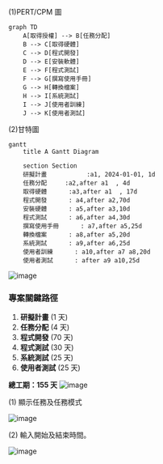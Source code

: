 (1)PERT/CPM 圖
```mermaid
graph TD
    A[取得授權] --> B[任務分配]
    B --> C[取得硬體]
    C --> D[程式開發]
    D --> E[安裝軟體]
    E --> F[程式測試]
    F --> G[撰寫使用手冊]
    G --> H[轉換檔案]
    H --> I[系統測試]
    I --> J[使用者訓練]
    J --> K[使用者測試]

```


(2)甘特圖
```mermaid
gantt
    title A Gantt Diagram

    section Section
    研擬計畫           :a1, 2024-01-01, 1d
    任務分配     :a2,after a1  , 4d
    取得硬體      :a3,after a1  , 17d
    程式開發      : a4,after a2,70d
    安裝硬體      : a5,after a3,10d
    程式測試      : a6,after a4,30d
    撰寫使用手冊      : a7,after a5,25d
    轉換檔案      : a8,after a5,20d
    系統測試      : a9,after a6,25d
    使用者訓練      : a10,after a7 a8,20d
    使用者測試      : after a9 a10,25d
```
![image](https://github.com/user-attachments/assets/fe8b3d19-0657-4a9e-9420-dcb8c8674008)


### 專案關鍵路徑

1. **研擬計畫** (1 天)
2. **任務分配** (4 天)
3. **程式開發** (70 天)
4. **程式測試** (30 天)
5. **系統測試** (25 天)
6. **使用者測試** (25 天)

**總工期：155 天**
![image](https://github.com/user-attachments/assets/8d493603-3036-47b2-8133-80d1bf322be3)

(1) 顯示任務及任務模式

![image](https://github.com/user-attachments/assets/f0ad785b-e3c0-468a-b124-cfa4c6fd83a4)

(2) 輸入開始及結束時間。

![image](https://github.com/user-attachments/assets/4bdbb2b0-7b1a-4f55-b54b-c0edc2f1db73)





